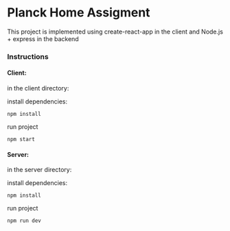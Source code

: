 # Planck Home Assigment

This project is implemented using create-react-app in the client and Node.js + express in the backend

### Instructions

#### Client:

in the client directory:

install dependencies:

`npm install`

run project

`npm start`

#### Server:

in the server directory:

install dependencies:

`npm install`

run project

`npm run dev`
